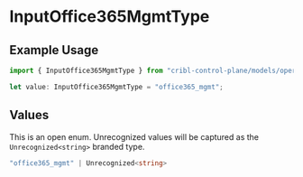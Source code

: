 # InputOffice365MgmtType

## Example Usage

```typescript
import { InputOffice365MgmtType } from "cribl-control-plane/models/operations";

let value: InputOffice365MgmtType = "office365_mgmt";
```

## Values

This is an open enum. Unrecognized values will be captured as the `Unrecognized<string>` branded type.

```typescript
"office365_mgmt" | Unrecognized<string>
```